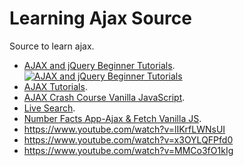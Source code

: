 # Learning Ajax Source

Source to learn ajax. 

  - [AJAX and jQuery Beginner Tutorials](https://www.youtube.com/watch?v=Ku9TQf-JSGc&list=PLHPcpp4e3JVpXbtgyD-k-nCmwpbbMIHOh " AJAX and jQuery Beginner Tutorials"). 
    [![AJAX and jQuery Beginner Tutorials](https://img.youtube.com/vi/Ku9TQf-JSGc/maxresdefault.jpg)](https://www.youtube.com/watch?v=Ku9TQf-JSGc&list=PLHPcpp4e3JVpXbtgyD-k-nCmwpbbMIHOh "AJAX and jQuery Beginner Tutorials")
  - [AJAX Tutorials](https://www.youtube.com/watch?v=tNKD0kfel6o&list=PL0eyrZgxdwhyeIDc3EA4XGsI9HoWLc6nF " AJAX Tutorials"). 
  - [AJAX Crash Course Vanilla JavaScript](https://www.youtube.com/watch?v=82hnvUYY6QA " AJAX Crash Course Vanilla JavaScript"). 
  - [Live Search](https://www.youtube.com/watch?v=XR8h21VFJ9c " Live Search in PHP using AJAX"). 
  - [Number Facts App-Ajax & Fetch Vanilla JS](https://www.youtube.com/watch?v=tUE2Nic21BA " Vanilla JS Number Facts App -Ajax & Fetch"). 
  - https://www.youtube.com/watch?v=lIKrfLWNsUI
  - https://www.youtube.com/watch?v=x3OYLQFPfd0
  - https://www.youtube.com/watch?v=MMCo3fO1kIg
